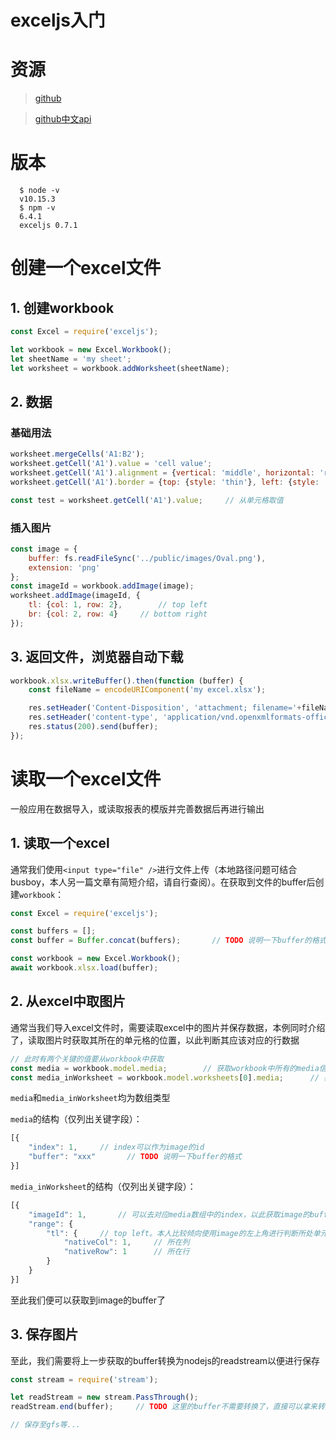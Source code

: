 # exceljs入门

# 资源
>[github](https://github.com/exceljs/exceljs)

>[github中文api](https://github.com/exceljs/exceljs/blob/master/README_zh.md)

# 版本
```shell
  $ node -v
  v10.15.3
  $ npm -v
  6.4.1
  exceljs 0.7.1
```

# 创建一个excel文件
## 1. 创建workbook
```javascript
const Excel = require('exceljs');

let workbook = new Excel.Workbook();
let sheetName = 'my sheet';
let worksheet = workbook.addWorksheet(sheetName);
```

## 2. 数据
### 基础用法
```javascript
worksheet.mergeCells('A1:B2');
worksheet.getCell('A1').value = 'cell value';
worksheet.getCell('A1').alignment = {vertical: 'middle', horizontal: 'right'};
worksheet.getCell('A1').border = {top: {style: 'thin'}, left: {style: 'thin'}, bottom: {style: 'thin'}, right: {style: 'thin'}};

const test = worksheet.getCell('A1').value;     // 从单元格取值
```

### 插入图片
```javascript
const image = {
    buffer: fs.readFileSync('../public/images/Oval.png'),
    extension: 'png'
};
const imageId = workbook.addImage(image);
worksheet.addImage(imageId, {
    tl: {col: 1, row: 2},        // top left
    br: {col: 2, row: 4}     // bottom right
});
```

## 3. 返回文件，浏览器自动下载
```javascript
workbook.xlsx.writeBuffer().then(function (buffer) {
    const fileName = encodeURIComponent('my excel.xlsx');

    res.setHeader('Content-Disposition', 'attachment; filename='+fileName+'; filename*=utf-8\'\''+fileName);
    res.setHeader('content-type', 'application/vnd.openxmlformats-officedocument.spreadsheetml.sheet');
    res.status(200).send(buffer);
});
```

# 读取一个excel文件
一般应用在数据导入，或读取报表的模版并完善数据后再进行输出

## 1. 读取一个excel
通常我们使用`<input type="file" />`进行文件上传（本地路径问题可结合busboy，本人另一篇文章有简短介绍，请自行查阅）。在获取到文件的buffer后创建`workbook`：
```javascript
const Excel = require('exceljs');

const buffers = [];
const buffer = Buffer.concat(buffers);       // TODO 说明一下buffer的格式

const workbook = new Excel.Workbook();
await workbook.xlsx.load(buffer);
```

## 2. 从excel中取图片
通常当我们导入excel文件时，需要读取excel中的图片并保存数据，本例同时介绍了，读取图片时获取其所在的单元格的位置，以此判断其应该对应的行数据
```javascript
// 此时有两个关键的值要从workbook中获取
const media = workbook.model.media;        // 获取workbook中所有的media信息，包含了所有的sheet页
const media_inWorksheet = workbook.model.worksheets[0].media;      // 获取某个worksheet中所有的media信息，注意此处worksheet的index从0开始
```
`media`和`media_inWorksheet`均为数组类型

`media`的结构（仅列出关键字段）：
```javascript
[{
    "index": 1,     // index可以作为image的id
    "buffer": "xxx"       // TODO 说明一下buffer的格式
}]
```
`media_inWorksheet`的结构（仅列出关键字段）：
```javascript
[{
    "imageId": 1,       // 可以去对应media数组中的index，以此获取image的buffer
    "range": {
        "tl": {     // top left。本人比较倾向使用image的左上角进行判断所处单元格的位置
            "nativeCol": 1,     // 所在列
            "nativeRow": 1      // 所在行
        }
    }
}]
```
至此我们便可以获取到image的buffer了

## 3. 保存图片
至此，我们需要将上一步获取的buffer转换为nodejs的readstream以便进行保存
```javascript
const stream = require('stream');

let readStream = new stream.PassThrough();
readStream.end(buffer);     // TODO 这里的buffer不需要转换了，直接可以拿来转换，后续说明一下buffer的格式

// 保存至gfs等...
```
